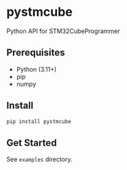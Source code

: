 # pystmcube
Python API for STM32CubeProgrammer

## Prerequisites
* Python (3.11+)
* pip
* numpy

## Install
```sh
pip install pystmcube
```

## Get Started

See `examples` directory.